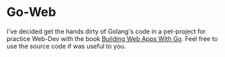 # Go-Web

I've decided get the hands dirty of Golang's code in a pet-project for practice Web-Dev with the book [Building Web Apps With Go](https://www.gitbook.com/book/codegangsta/building-web-apps-with-go).  Feel free to use the source code if was useful to you.